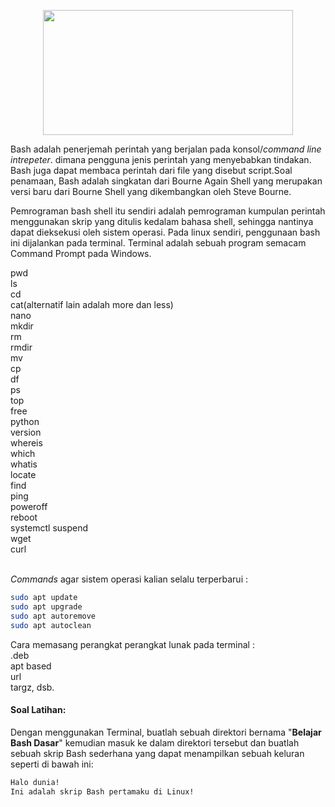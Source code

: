 <p align="center">
<img src="https://i.imgur.com/mrz6KQC.jpg" width=400 height=200>
</p>

Bash adalah penerjemah perintah yang berjalan pada konsol/<i>command line intrepeter</i>. dimana pengguna jenis perintah yang menyebabkan tindakan. Bash juga dapat membaca perintah dari file yang disebut script.Soal penamaan, Bash adalah singkatan dari Bourne Again Shell yang merupakan versi baru dari Bourne Shell yang dikembangkan oleh Steve Bourne.

Pemrograman bash shell itu sendiri adalah pemrograman kumpulan perintah menggunakan skrip yang ditulis kedalam bahasa shell, sehingga nantinya dapat dieksekusi oleh sistem operasi. Pada linux sendiri, penggunaan bash ini dijalankan pada terminal. Terminal adalah sebuah program semacam Command Prompt pada Windows. 

pwd<br>
ls<br>
cd<br>
cat(alternatif lain adalah more dan less)<br>
nano<br>
mkdir<br>
rm<br>
rmdir<br>
mv<br>
cp<br>
df<br>
ps<br>
top<br>
free<br>
python<br>
version<br>
whereis<br>
which<br>
whatis<br>
locate<br>
find<br>
ping<br>
poweroff<br>
reboot<br>
systemctl suspend<br>
wget<br>
curl<br><br>

<i>Commands</i> agar sistem operasi kalian selalu terperbarui :<br>
```bash
sudo apt update
sudo apt upgrade
sudo apt autoremove
sudo apt autoclean
```
Cara memasang perangkat perangkat lunak pada terminal :<br>
.deb<br>
apt based<br>
url<br>
targz, dsb.
#### Soal Latihan:
Dengan menggunakan Terminal, buatlah sebuah direktori bernama "<b>Belajar Bash Dasar</b>" kemudian masuk ke dalam direktori tersebut dan buatlah sebuah skrip Bash sederhana yang dapat menampilkan sebuah keluran seperti di bawah ini:
```bash
Halo dunia!
Ini adalah skrip Bash pertamaku di Linux!
```
